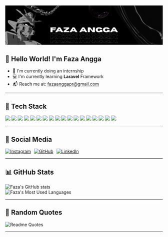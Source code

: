 ![Faza Angga](img/Banner.png)

## 👋 Hello World! I'm Faza Angga

- 🏢 I'm currently doing an internship  
- 💻 I'm currently learning **Laravel** Framework  
- 📬 Reach me at: [fazaanggapr@gmail.com](mailto:fazaanggapr@gmail.com)

---

## 🧰 Tech Stack

<div align="left">

<img src="https://img.shields.io/badge/HTML5-E34F26?style=for-the-badge&logo=html5&logoColor=white" />
<img src="https://img.shields.io/badge/CSS3-1572B6?style=for-the-badge&logo=css3&logoColor=white" />
<img src="https://img.shields.io/badge/JavaScript-323330?style=for-the-badge&logo=javascript&logoColor=F7DF1E" />
<img src="https://img.shields.io/badge/PHP-777BB4?style=for-the-badge&logo=php&logoColor=white" />
<img src="https://img.shields.io/badge/Laravel-FF2D20?style=for-the-badge&logo=laravel&logoColor=white" />
<img src="https://img.shields.io/badge/Figma-F24E1E?style=for-the-badge&logo=figma&logoColor=white" />
<img src="https://img.shields.io/badge/Bootstrap-563D7C?style=for-the-badge&logo=bootstrap&logoColor=white" />
<img src="https://img.shields.io/badge/Node.js-339933?style=for-the-badge&logo=nodedotjs&logoColor=white" />
<img src="https://img.shields.io/badge/React-20232A?style=for-the-badge&logo=react&logoColor=61DAFB" />
<img src="https://img.shields.io/badge/Tailwind_CSS-38B2AC?style=for-the-badge&logo=tailwind-css&logoColor=white" />
<img src="https://img.shields.io/badge/Windows-0078D6?style=for-the-badge&logo=windows&logoColor=white" />
<img src="https://img.shields.io/badge/VS_Code-4E49EE?style=for-the-badge&logo=visual%20studio%20code&logoColor=white" />
<img src="https://img.shields.io/badge/W3Schools-04AA6D?style=for-the-badge&logo=W3Schools&logoColor=white" />
<img src="https://img.shields.io/badge/PowerShell-4D4D4D?style=for-the-badge&logo=powershell&logoColor=white" />
<img src="https://img.shields.io/badge/Git-E44C30?style=for-the-badge&logo=git&logoColor=white" />
<img src="https://img.shields.io/badge/Vercel-000000?style=for-the-badge&logo=vercel&logoColor=white" />
<img src="https://img.shields.io/badge/ChatGPT-74aa9c?style=for-the-badge&logo=openai&logoColor=white" />
<img src="https://img.shields.io/badge/YouTube-FF0000?style=for-the-badge&logo=youtube&logoColor=white" />

</div>

---

## 📱 Social Media


<div align="left" style="display: flex; gap: 10px; flex-wrap: wrap;">

<a href="https://instagram.com/fazaanggapr" target="_blank">
  <img src="https://img.shields.io/badge/Instagram-E4405F?style=for-the-badge&logo=instagram&logoColor=white" alt="Instagram" />
</a>

<a href="https://github.com/fazaanggapr" target="_blank">
  <img src="https://img.shields.io/badge/GitHub-100000?style=for-the-badge&logo=github&logoColor=white" alt="GitHub" />
</a>

<a href="https://linkedin.com/in/fazaanggapr" target="_blank">
  <img src="https://img.shields.io/badge/LinkedIn-0077B5?style=for-the-badge&logo=linkedin&logoColor=white" alt="LinkedIn" />
</a>

</div>


---

## 📊 GitHub Stats

<div align="left">

![Faza's GitHub stats](https://github-readme-stats.vercel.app/api?username=fazaanggapr&show_icons=true&theme=dark&rank_icon=github&hide_border=false)  
![Faza's Most Used Languages](https://github-readme-stats.vercel.app/api/top-langs/?username=fazaanggapr&layout=compact&theme=dark&hide_border=false)

</div>

---

## 💬 Random Quotes

![Readme Quotes](https://quotes-github-readme.vercel.app/api?type=horizontal&theme=dark)

---
